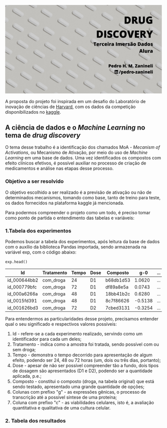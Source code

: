 ![alt text](https://github.com/pedrozanineli/imersao-dados-desafio-final/blob/main/Capa-1.png)

A proposta do projeto foi inspirada em um desafio do Laboratório de inovação de ciências de [Harvard](https://lish.harvard.edu/), com os dados da competição disponibilizados no [kaggle](https://www.kaggle.com/c/lish-moa).

## A ciência de dados e o *Machine Learning* no tema de *drug discovery*

O tema desse trabalho é a identificação dos chamados MoA - *Mecanism of Activations*, ou Mecanismo de Ativação, por meio do uso de *Machine Learning* em uma base de dados. Uma vez identificados os compostos com efeito clínicos efetivos, é possível auxiliar no processo de criação de medicamentos e análise nas etapas desse processo.

### Objetivo a ser resolvido

O objetivo escolhido a ser realizado é a previsão de ativação ou não de determinados mecanismos, tomando como base, tanto de treino para teste, os dados fornecidos na plataforma kaggle já mencionada.

Para podermos compreender o projeto como um todo, é preciso tomar como ponto de partida o entendimento das tabelas e variáveis:

### 1.Tabela dos experimentos

Podemos buscar a tabela dos experimentos, após leitura da base de dados com o auxílio da biblioteca Pandas importada, sendo armazenada na variável exp, com o código abaixo:

```python
exp.head()
```

| Id            | Tratamento  | Tempo | Dose  | Composto  | g-0      | ... | c-99    |
| ------------- | ----------  | ----- | ----- | --------  | -------- | --- | ------- |
| id_000644bb2  | com_droga   |	24    | D1    |	b68db1d53 | 1.0620   | ... | 0.4176  |
| id_000779bfc	| com_droga   |	72    |	D1    |	df89a8e5a |	0.0743   | ... | 0.7371  |
| id_000a6266a  |	com_droga   |	48    |	D1    |	18bb41b2c |	0.6280   | ... | 0.6931  | 
| id_0015fd391  |	com_droga   |	48    |	D1    |	8c7f86626 |	-0.5138  | ... | -0.8154 |
| id_001626bd3	| com_droga	  | 72    |	D2    |	7cbed3131	| -0.3254  | ... | 0.7125  |

Para entendermos as particularidades desse projeto, precisamos entender qual o seu significado e respectivos valores possíveis:

1. Id - refere-se a cada experimento realizado, servindo como um identificador para cada um deles;
2. Tratamento - indica como a amostra foi tratada, sendo possível com ou sem droga;
3. Tempo - demonstra o tempo decorrido para apresentação de algum efeito, podendo ser 24, 48 ou 72 horas (um, dois ou três dias, portanto);
4. Dose - apesar de não ser possível compreender tão a fundo, dois tipos de dosagem são apresentados (D1 e D2), podendo ser a quantidade aplicada, p.e.;
5. Composto - constitui o composto (droga, na tabela original) que está sendo testado, apresentado uma grande quantidade de opções;
6. Colunas com prefixo "g" - as expressões gênicas, o processo de transcrição até a possível síntese de uma proteína;
7. Coluna com prefixo "c" - as viabilidades celulares, isto é, a avaliação quantitativa e qualitativa de uma cultura celular.

### 2. Tabela dos resultados
